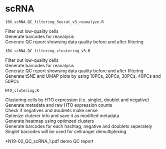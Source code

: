 # scRNA
	10X_scRNA_QC_filtering_Seurat_v3_reanalyze.R	
  Filter out low-quality cells  
  Generate barcodes for reanalysis  
  Generate QC report showsing data quality before and after filtering  
  

	10X_scRNA_QC_filtering_clustering_v3.R	
  Filter out low-quality cells  
  Generate barcodes for reanalysis  
  Generate QC report showsing data quality before and after filtering   
  Generate tSNE and UMAP plots by using 10PCs, 20PCs, 30PCs, 40PCs and 50PCs  

	HTO_clutering.R	
  Clustering cells by HTO expression (i.e. singlet, doublet and negative)  
  Generate metadata and raw HTO expression counts  
  Check if negatives and doublets make sense  
  Optimize cluterer info and save it as modified metadata  
  Generate heatmap using optimzed clusters  
  Generate barcodes for each hashtag, negative and doublets seperately  
  Singlet barcodes will be used for cellranger demultiplexing  

  *N19-02_QC_scRNA_1.pdf demo QC report
